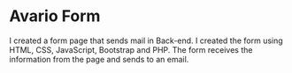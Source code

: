 # Avario Form
I created a form page that sends mail in Back-end.
I created the form using HTML, CSS, JavaScript, Bootstrap and PHP.
The form receives the information from the page and sends to an email.
